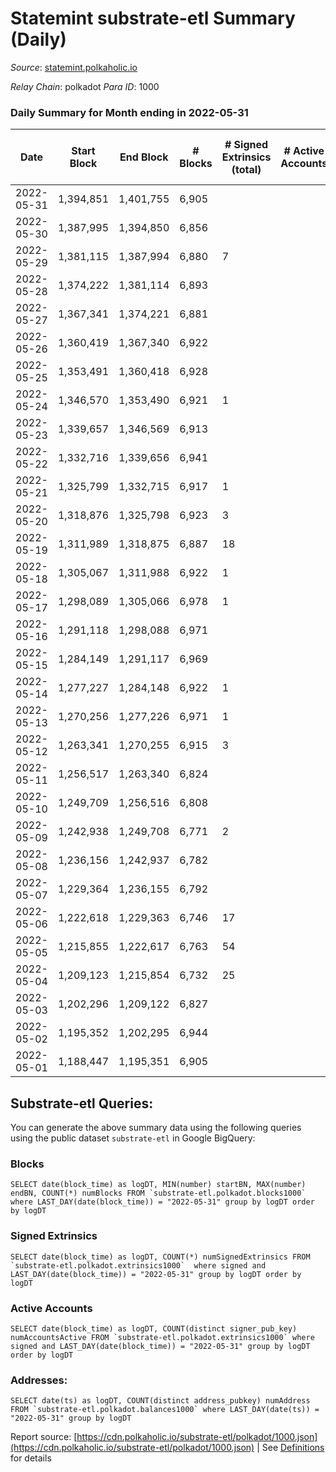 # Statemint substrate-etl Summary (Daily)

_Source_: [statemint.polkaholic.io](https://statemint.polkaholic.io)

*Relay Chain*: polkadot
*Para ID*: 1000



### Daily Summary for Month ending in 2022-05-31


| Date | Start Block | End Block | # Blocks | # Signed Extrinsics (total) | # Active Accounts | # Passive | # New | # Addresses with Balances | # Events | # Transfers | # XCM Transfers In | # XCM Transfers Out |
| ---- | ----------- | --------- | -------- | --------------------------- | ----------------- | --------- | ----- | ------------------------- | -------- | ----------- | ------------------ | ------------------- |
| 2022-05-31 | 1,394,851 | 1,401,755 | 6,905  |  |  |  |  | 29 | 13,814 |   |   |   |
| 2022-05-30 | 1,387,995 | 1,394,850 | 6,856  |  |  |  |  | 29 | 13,715 |   |   |   |
| 2022-05-29 | 1,381,115 | 1,387,994 | 6,880  | 7 |  |  |  | 29 | 13,797 | 2 ($21.76) | 1 ($39.31) |   |
| 2022-05-28 | 1,374,222 | 1,381,114 | 6,893  |  |  |  |  | 29 | 13,790 |   |   |   |
| 2022-05-27 | 1,367,341 | 1,374,221 | 6,881  |  |  |  |  | 29 | 13,766 |   |   |   |
| 2022-05-26 | 1,360,419 | 1,367,340 | 6,922  |  |  |  |  | 29 | 13,860 |   | 2 ($18.54) |   |
| 2022-05-25 | 1,353,491 | 1,360,418 | 6,928  |  |  |  |  | 27 | 13,860 |   |   |   |
| 2022-05-24 | 1,346,570 | 1,353,490 | 6,921  | 1 |  |  |  | 27 | 13,852 |   | 1  |   |
| 2022-05-23 | 1,339,657 | 1,346,569 | 6,913  |  |  |  |  | 27 | 13,830 |   |   |   |
| 2022-05-22 | 1,332,716 | 1,339,656 | 6,941  |  |  |  |  | 27 | 13,886 |   |   |   |
| 2022-05-21 | 1,325,799 | 1,332,715 | 6,917  | 1 |  |  |  | 27 | 13,851 |   | 1 ($3,891.22) |   |
| 2022-05-20 | 1,318,876 | 1,325,798 | 6,923  | 3 |  |  |  | 27 | 13,863 | 1 ($19.99) |   |   |
| 2022-05-19 | 1,311,989 | 1,318,875 | 6,887  | 18 |  |  |  | 29 | 13,879 | 6 ($2,167.77) | 3 ($2,254.97) |   |
| 2022-05-18 | 1,305,067 | 1,311,988 | 6,922  | 1 |  |  |  | 25 | 13,850 |   |   |   |
| 2022-05-17 | 1,298,089 | 1,305,066 | 6,978  | 1 |  |  |  | 25 | 13,969 |   | 1 ($5.51) |   |
| 2022-05-16 | 1,291,118 | 1,298,088 | 6,971  |  |  |  |  | 24 | 13,946 |   |   |   |
| 2022-05-15 | 1,284,149 | 1,291,117 | 6,969  |  |  |  |  | 24 | 13,942 |   |   |   |
| 2022-05-14 | 1,277,227 | 1,284,148 | 6,922  | 1 |  |  |  | 24 | 13,857 |   | 1 ($543.47) |   |
| 2022-05-13 | 1,270,256 | 1,277,226 | 6,971  | 1 |  |  |  | 23 | 13,952 |   |   |   |
| 2022-05-12 | 1,263,341 | 1,270,255 | 6,915  | 3 |  |  |  | 24 | 13,863 | 2 ($17.35) | 2 ($56.59) |   |
| 2022-05-11 | 1,256,517 | 1,263,340 | 6,824  |  |  |  |  | 25 | 13,657 |   |   |   |
| 2022-05-10 | 1,249,709 | 1,256,516 | 6,808  |  |  |  |  | 25 | 13,626 |   | 1 ($11.02) |   |
| 2022-05-09 | 1,242,938 | 1,249,708 | 6,771  | 2 |  |  |  | 24 | 13,582 | 1  | 2 ($176.79) |   |
| 2022-05-08 | 1,236,156 | 1,242,937 | 6,782  |  |  |  |  | 22 | 13,571 |   |   |   |
| 2022-05-07 | 1,229,364 | 1,236,155 | 6,792  |  |  |  |  | 22 | 13,588 |   |   |   |
| 2022-05-06 | 1,222,618 | 1,229,363 | 6,746  | 17 |  |  |  | 22 | 13,595 | 1 ($28.32) | 8 ($4,851.61) |   |
| 2022-05-05 | 1,215,855 | 1,222,617 | 6,763  | 54 |  |  |  | 16 | 13,850 | 5 ($53.17) | 16 ($15,305.72) |   |
| 2022-05-04 | 1,209,123 | 1,215,854 | 6,732  | 25 |  |  |  | 10 | 13,663 | 12 ($3,666.01) | 17 ($5,831.97) |   |
| 2022-05-03 | 1,202,296 | 1,209,122 | 6,827  |  |  |  |  |  | 13,658 |   |   |   |
| 2022-05-02 | 1,195,352 | 1,202,295 | 6,944  |  |  |  |  |  | 13,891 |   |   |   |
| 2022-05-01 | 1,188,447 | 1,195,351 | 6,905  |  |  |  |  |  | 13,814 |   |   |   |

## Substrate-etl Queries:
You can generate the above summary data using the following queries using the public dataset `substrate-etl` in Google BigQuery:


### Blocks
```
SELECT date(block_time) as logDT, MIN(number) startBN, MAX(number) endBN, COUNT(*) numBlocks FROM `substrate-etl.polkadot.blocks1000`  where LAST_DAY(date(block_time)) = "2022-05-31" group by logDT order by logDT
```


### Signed Extrinsics
```
SELECT date(block_time) as logDT, COUNT(*) numSignedExtrinsics FROM `substrate-etl.polkadot.extrinsics1000`  where signed and LAST_DAY(date(block_time)) = "2022-05-31" group by logDT order by logDT
```


### Active Accounts
```
SELECT date(block_time) as logDT, COUNT(distinct signer_pub_key) numAccountsActive FROM `substrate-etl.polkadot.extrinsics1000` where signed and LAST_DAY(date(block_time)) = "2022-05-31" group by logDT order by logDT
```


### Addresses:
```
SELECT date(ts) as logDT, COUNT(distinct address_pubkey) numAddress FROM `substrate-etl.polkadot.balances1000` where LAST_DAY(date(ts)) = "2022-05-31" group by logDT
```



Report source: [https://cdn.polkaholic.io/substrate-etl/polkadot/1000.json](https://cdn.polkaholic.io/substrate-etl/polkadot/1000.json) | See [Definitions](/DEFINITIONS.md) for details
